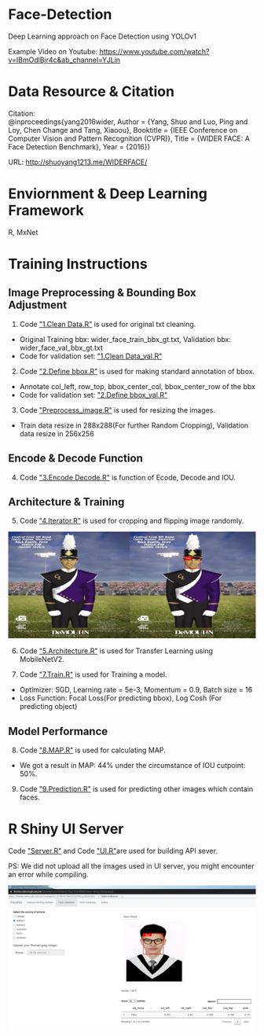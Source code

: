 # Face-Detection
Deep Learning approach on Face Detection using YOLOv1

Example Video on Youtube: https://www.youtube.com/watch?v=IBmOdlBjr4c&ab_channel=YJLin

# Data Resource & Citation
Citation: 	
@inproceedings{yang2016wider,
	Author = {Yang, Shuo and Luo, Ping and Loy, Chen Change and Tang, Xiaoou},
	Booktitle = {IEEE Conference on Computer Vision and Pattern Recognition (CVPR)},
	Title = {WIDER FACE: A Face Detection Benchmark},
	Year = {2016}}

URL: http://shuoyang1213.me/WIDERFACE/

# Enviornment & Deep Learning Framework
R, MxNet

# Training Instructions

Image Preprocessing & Bounding Box Adjustment
---
1. Code ["1.Clean Data.R"](https://github.com/xup6YJ/Face-Detection/blob/main/Code/1.Clean%20Data.R) is used for original txt cleaning.
- Original Training bbx: wider_face_train_bbx_gt.txt, Validation bbx: wider_face_val_bbx_gt.txt 
- Code for validation set: ["1.Clean Data_val.R"](https://github.com/xup6YJ/Face-Detection/blob/main/Code/1.Clean%20Data_val.R)

2. Code ["2.Define bbox.R"](https://github.com/xup6YJ/Face-Detection/blob/main/Code/2.Define%20bbox.R) is used for making standard annotation of bbox.
- Annotate col_left, row_top, bbox_center_col, bbox_center_row of the bbx
- Code for validation set: ["2.Define bbox_val.R"](https://github.com/xup6YJ/Face-Detection/blob/main/Code/2.Define%20bbox_val.R)

3. Code ["Preprocess_image.R"](https://github.com/xup6YJ/Face-Detection/blob/main/Code/Preprocess_image.R) is used for resizing the images.
- Train data resize in 288x288(For further Random Cropping), Validation data resize in 256x256

Encode & Decode Function
---
4. Code ["3.Encode Decode.R"](https://github.com/xup6YJ/Face-Detection/blob/main/Code/3.Encode%20Decode.R) is function of Ecode, Decode and IOU.

Architecture & Training
---
5. Code ["4.Iterator.R"](https://github.com/xup6YJ/Face-Detection/blob/main/Code/4.Iterator.R) is used for cropping and flipping image randomly.

<p align="center">
  <img src="Example Image/example1.jpg">
</p>

6. Code ["5.Architecture.R"](https://github.com/xup6YJ/Face-Detection/blob/main/Code/5.Architecture.R) is used for Transfer Learning using MobileNetV2.

7. Code ["7.Train.R"](https://github.com/xup6YJ/Face-Detection/blob/main/Code/7.Train.R) is used for Training a model.
- Optimizer: SGD, Learning rate = 5e-3, Momentum  = 0.9, Batch size = 16
- Loss Function: Focal Loss(For predicting bbox), Log Cosh (For predicting object)

Model Performance
---
8. Code ["8.MAP.R"](https://github.com/xup6YJ/Face-Detection/blob/main/Code/8.MAP.R) is used for calculating MAP.
- We got a result in MAP: 44% under the circumstance of IOU cutpoint: 50%. 

9. Code ["9.Prediction.R"](https://github.com/xup6YJ/Face-Detection/blob/main/Code/9.Prediction.R) is used for predicting other images which contain faces.

# R Shiny UI Server
Code ["Server.R"](https://github.com/xup6YJ/Face-Detection/blob/main/Shiny%20UI%20Code/Server.R) and Code ["UI.R"](https://github.com/xup6YJ/Face-Detection/blob/main/Shiny%20UI%20Code/UI.R)are used for building API sever.

PS: We did not upload all the images used in UI server, you might encounter an error while compiling.

<p align="center">
  <img src="Example Image/2.jpg">
</p>
